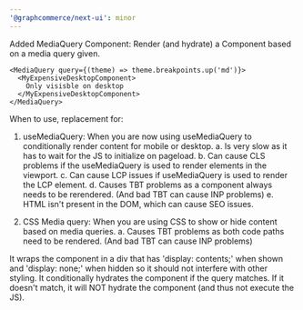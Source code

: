 ```yaml
---
'@graphcommerce/next-ui': minor
---
```


Added MediaQuery Component: Render (and hydrate) a Component based on a media query given.

```tsx
<MediaQuery query={(theme) => theme.breakpoints.up('md')}>
  <MyExpensiveDesktopComponent>
    Only visisble on desktop
  </MyExpensiveDesktopComponent>
</MediaQuery>
```

When to use, replacement for:

1. useMediaQuery: When you are now using useMediaQuery to conditionally render content for mobile or desktop. a. Is very slow as it has to wait for the JS to initialize on pageload. b. Can cause CLS problems if the useMediaQuery is used to render elements in the viewport. c. Can cause LCP issues if useMediaQuery is used to render the LCP element. d. Causes TBT problems as a component always needs to be rerendered. (And bad TBT can cause INP problems) e. HTML isn't present in the DOM, which can cause SEO issues.

2. CSS Media query: When you are using CSS to show or hide content based on media queries. a. Causes TBT problems as both code paths need to be rendered. (And bad TBT can cause INP problems)

It wraps the component in a div that has 'display: contents;' when shown and 'display: none;' when hidden so it should not interfere with other styling. It conditionally hydrates the component if the query matches. If it doesn't match, it will NOT hydrate the component (and thus not execute the JS).

